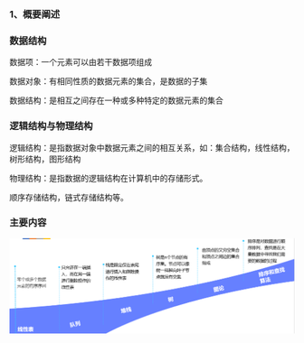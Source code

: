 ### 1、概要阐述

### 数据结构

数据项：一个元素可以由若干数据项组成

数据对象：有相同性质的数据元素的集合，是数据的子集

数据结构：是相互之间存在一种或多种特定的数据元素的集合

### 逻辑结构与物理结构

逻辑结构：是指数据对象中数据元素之间的相互关系，如：集合结构，线性结构，树形结构，图形结构

物理结构：是指数据的逻辑结构在计算机中的存储形式。

顺序存储结构，链式存储结构等。

### 主要内容

![](/assets/contecntasasas11.png)



